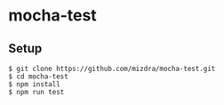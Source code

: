 # mocha-test

## Setup
```
$ git clone https://github.com/mizdra/mocha-test.git
$ cd mocha-test
$ npm install
$ npm run test
```